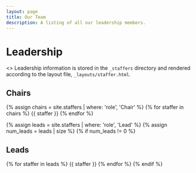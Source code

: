 ```yaml
---
layout: page
title: Our Team
description: A listing of all our leadership members.
---
```


# Leadership

<> Leadership information is stored in the `_staffers` directory and rendered according to the layout file, `_layouts/staffer.html`.

## Chairs

{% assign chairs = site.staffers | where: 'role', 'Chair' %}
{% for staffer in chairs %}
{{ staffer }}
{% endfor %}

{% assign leads = site.staffers | where: 'role', 'Lead' %}
{% assign num_leads = leads | size %}
{% if num_leads != 0 %}
## Leads

{% for staffer in leads %}
{{ staffer }}
{% endfor %}
{% endif %}
